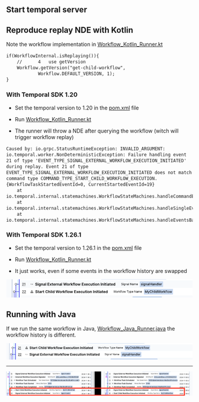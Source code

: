 ## Start temporal server


## Reproduce replay NDE with Kotlin

Note the workflow implementation in [Workflow_Kotlin_Runner.kt](src/main/kotlin/com/test/Workflow_Kotlin_Runner.kt)

```
if(WorkflowInternal.isReplaying()){
    //      4	use getVersion
    Workflow.getVersion("get-child-workflow", 
            Workflow.DEFAULT_VERSION, 1);
}

```

### With Temporal SDK 1.20

- Set the temporal version to 1.20 in the [pom.xml](pom.xml) file 

- Run [Workflow_Kotlin_Runner.kt](src/main/kotlin/com/test/Workflow_Kotlin_Runner.kt)

- The runner will throw a NDE after querying the workflow (witch will trigger workflow replay)
```
Caused by: io.grpc.StatusRuntimeException: INVALID_ARGUMENT: io.temporal.worker.NonDeterministicException: Failure handling event 21 of type 'EVENT_TYPE_SIGNAL_EXTERNAL_WORKFLOW_EXECUTION_INITIATED' during replay. Event 21 of type EVENT_TYPE_SIGNAL_EXTERNAL_WORKFLOW_EXECUTION_INITIATED does not match command type COMMAND_TYPE_START_CHILD_WORKFLOW_EXECUTION. {WorkflowTaskStartedEventId=0, CurrentStartedEventId=19}
	at io.temporal.internal.statemachines.WorkflowStateMachines.handleCommandEvent(WorkflowStateMachines.java:442)
	at io.temporal.internal.statemachines.WorkflowStateMachines.handleSingleEvent(WorkflowStateMachines.java:346)
	at io.temporal.internal.statemachines.WorkflowStateMachines.handleEventsBatch(WorkflowStateMachines.java:273)

```


### With Temporal SDK 1.26.1

- Set the temporal version to 1.26.1 in the [pom.xml](pom.xml) file

- Run [Workflow_Kotlin_Runner.kt](src/main/kotlin/com/test/Workflow_Kotlin_Runner.kt)

- It just works, even if some events in the workflow history are swapped

![img.png](img.png)



## Running with Java

If we run the same workflow in Java, [Workflow_Java_Runner.java](src/main/kotlin/com/test/Workflow_Java_Runner.java) 
the workflow history is different.

![img_1.png](img_1.png)

---


![Screenshot 2024-11-08 at 11.07.43.png](Screenshot%202024-11-08%20at%2011.07.43.png)
